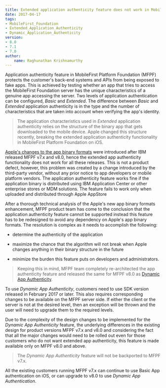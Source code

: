 ```yaml
---
title: Extended application authenticity feature does not work in MobileFirst Platform v7.x and v8.0
date: 2017-04-17
tags:
- MobileFirst_Foundation
- Extended_Application_Authenticity
- Dynamic_Application_Authenticity
version:
- 8.0
- 7.1
- 7.0
author:
    name: Raghunathan Krishnamurthy
---
```

Application authenticity feature in MobileFirst Platform Foundation (MFPF) protects the customer's back-end systems and APIs from being exposed to fake apps. This is achieved by testing whether an app that tries to access the MobileFirst Foundation server has the unique characteristics of a genuine app accessing the server. Two levels of application authentication can be configured, *Basic* and *Extended*.
The difference between *Basic* and *Extended* application authenticity is in the type and the number of characteristics that are taken into account when verifying the app's identity.

>The application characteristics used in *Extended* application authenticity relies on the structure of the binary app that gets downloaded to the mobile device.
Apple changed this structure recently, breaking the extended application authenticity functionality in MobileFirst Platform Foundation on iOS.

[Apple's changes to the app binary formats](https://developer.apple.com/library/content/documentation/IDEs/Conceptual/AppDistributionGuide/AppThinning/AppThinning.html) were introduced after IBM released MFPF v7.x and v8.0, hence the extended app authenticity functionality does not work for all these releases. This is not a product defect, however, this problem was created by a change introduced by the third-party vendor, without any prior notice to app developers or mobile platform vendors. The application authenticity feature works fine if the application binary is distributed using IBM Application Center or other enterprise stores or MDM solutions. The feature fails to work only when uploaded and distributed through Apple AppStore

After a thorough technical analysis of the Apple's new app binary formats enhancement, MFPF product team has come to the conclusion that the application authenticity feature cannot be supported instead this feature has to be redesigned to avoid any dependency on Apple's app binary formats.
The resolution is complex as it needs to accomplish the following:

* determine the authenticity of the application

+ maximize the chance that the algorithm will not break when Apple changes anything in their binary structure in the future

+ minimize the burden this feature puts on developers and administrators.

>Keeping this in mind, MFPF team completely re-architected the app authenticity feature and released the same for MFPF v8.0 as [Dynamic App Authenticity](https://mobilefirstplatform.ibmcloud.com/tutorials/en/foundation/8.0/authentication-and-security/application-authenticity/).

To use *Dynamic App Authenticity*, customers need to use SDK version released in February 2017 or later. This also requires corresponding changes to be available on the MFPF server side. If either the client or the server is not at the desired level, then an exception will be thrown and the user will need to upgrade them to the required levels.

Due to the complexity of the design changes to be implemented for the *Dynamic App Authenticity* feature, the underlying differences in the existing design for product versions MFPF v7.x and v8.0 and considering the fact that all the major changes would need to be rolled out even for those customers who do not want extended app authenticity, this feature is made available only on MFPF v8.0 and above.
>The *Dynamic App Authenticity* feature will not be backported to MFPF v7.x.

All the existing customers running MFPF v7.x can continue to use Basic App authentication on iOS, or can upgrade to v8.0 to use *Dynamic App Authentication*.
